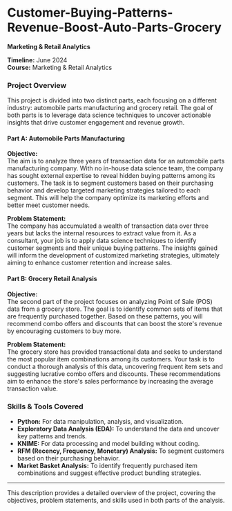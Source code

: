 # Customer-Buying-Patterns-Revenue-Boost-Auto-Parts-Grocery
 **Marketing &amp; Retail Analytics**



**Timeline:** June 2024  
**Course:** Marketing & Retail Analytics

### Project Overview

This project is divided into two distinct parts, each focusing on a different industry: automobile parts manufacturing and grocery retail. The goal of both parts is to leverage data science techniques to uncover actionable insights that drive customer engagement and revenue growth.

#### **Part A: Automobile Parts Manufacturing**

**Objective:**  
The aim is to analyze three years of transaction data for an automobile parts manufacturing company. With no in-house data science team, the company has sought external expertise to reveal hidden buying patterns among its customers. The task is to segment customers based on their purchasing behavior and develop targeted marketing strategies tailored to each segment. This will help the company optimize its marketing efforts and better meet customer needs.

**Problem Statement:**  
The company has accumulated a wealth of transaction data over three years but lacks the internal resources to extract value from it. As a consultant, your job is to apply data science techniques to identify customer segments and their unique buying patterns. The insights gained will inform the development of customized marketing strategies, ultimately aiming to enhance customer retention and increase sales.

#### **Part B: Grocery Retail Analysis**

**Objective:**  
The second part of the project focuses on analyzing Point of Sale (POS) data from a grocery store. The goal is to identify common sets of items that are frequently purchased together. Based on these patterns, you will recommend combo offers and discounts that can boost the store's revenue by encouraging customers to buy more.

**Problem Statement:**  
The grocery store has provided transactional data and seeks to understand the most popular item combinations among its customers. Your task is to conduct a thorough analysis of this data, uncovering frequent item sets and suggesting lucrative combo offers and discounts. These recommendations aim to enhance the store's sales performance by increasing the average transaction value.

### **Skills & Tools Covered**
- **Python:** For data manipulation, analysis, and visualization.
- **Exploratory Data Analysis (EDA):** To understand the data and uncover key patterns and trends.
- **KNIME:** For data processing and model building without coding.
- **RFM (Recency, Frequency, Monetary) Analysis:** To segment customers based on their purchasing behavior.
- **Market Basket Analysis:** To identify frequently purchased item combinations and suggest effective product bundling strategies.

---

This description provides a detailed overview of the project, covering the objectives, problem statements, and skills used in both parts of the analysis.
